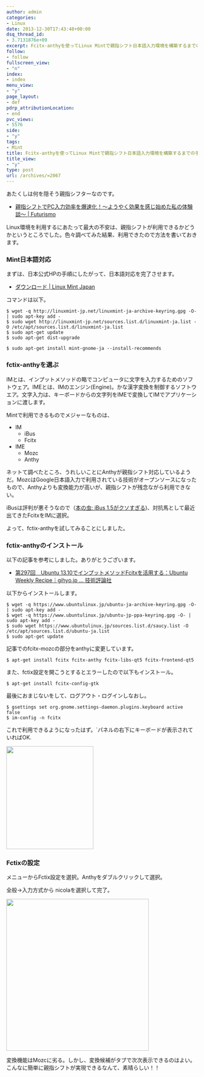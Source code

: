 ```yaml
---
author: admin
categories:
- Linux
date: 2013-12-30T17:43:48+00:00
dsq_thread_id:
- 3.7131876e+09
excerpt: Fcitx-anthyを使ってLinux Mintで親指シフト日本語入力環境を構築するまでの手順
follow:
- follow
fullscreen_view:
- "n"
index:
- index
menu_view:
- "y"
page_layout:
- def
pdrp_attributionLocation:
- end
pvc_views:
- 5576
side:
- "y"
tags:
- Mint
title: Fcitx-anthyを使ってLinux Mintで親指シフト日本語入力環境を構築するまでの手順
title_view:
- "y"
type: post
url: /archives/=2067
---
```


<!--:ja-->

あたくしは何を隠そう親指シフターなのです。

  * [親指シフトでPC入力効率を爆速化！～ようやく効果を感じ始めた私の体験談～ | Futurismo][1]

Linux環境を利用するにあたって最大の不安は、親指シフトが利用できるかどうかというところでした。色々調べてみた結果、利用できたので方法を書いておきます。

### Mint日本語対応

まずは、日本公式HPの手順にしたがって、日本語対応を完了させます。

  * [ダウンロード | Linux Mint Japan][2]

コマンドは以下。

    $ wget -q http://linuxmint-jp.net/linuxmint-ja-archive-keyring.gpg -O- | sudo apt-key add -
    $ sudo wget http://linuxmint-jp.net/sources.list.d/linuxmint-ja.list -O /etc/apt/sources.list.d/linuxmint-ja.list
    $ sudo apt-get update
    $ sudo apt-get dist-upgrade
    
    $ sudo apt-get install mint-gnome-ja --install-recommends
    

### fctix-anthyを選ぶ

IMとは、インプットメソッドの略でコンピュータに文字を入力するためのソフトウェア。IMEとは、IMのエンジン(Engine)。かな漢字変換を制御するソフトウエア。文字入力は、キーボードからの文字列をIMEで変換してIMでアプリケーションに渡します。

Mintで利用できるものでメジャーなものは、

  * IM 
      * iBus
      * Fcitx
  * IME 
      * Mozc
      * Anthy

ネットて調べたところ、うれしいことにAnthyが親指シフト対応しているようだ。MozcはGoogle日本語入力で利用されている技術がオープンソースになったもので、Anthyよりも変換能力が高いが、親指シフトが残念ながら利用できない。

iBusは評判が悪そうなので（[本の虫: iBus 1.5がクソすぎる][3])、対抗馬として最近出てきたFcitxをIMに選択。

よって、fctix-anthyを試してみることにしました。

### fctix-anthyのインストール

以下の記事を参考にしました。ありがとうございます。

  * [第297回　Ubuntu 13.10でインプットメソッドFcitxを活用する：Ubuntu Weekly Recipe｜gihyo.jp … 技術評論社][4]

以下からインストールします。

    $ wget -q https://www.ubuntulinux.jp/ubuntu-ja-archive-keyring.gpg -O- | sudo apt-key add -
    $ wget -q https://www.ubuntulinux.jp/ubuntu-jp-ppa-keyring.gpg -O- | sudo apt-key add -
    $ sudo wget https://www.ubuntulinux.jp/sources.list.d/saucy.list -O /etc/apt/sources.list.d/ubuntu-ja.list
    $ sudo apt-get update
    

記事でのfcitx-mozcの部分をanthyに変更しています。

    $ apt-get install fcitx fcitx-anthy fcitx-libs-qt5 fcitx-frontend-qt5
    

また、fctix設定を開こうとするとエラーしたので以下もインストール。

    $ apt-get install fcitx-config-gtk
    

最後におまじないをして、ログアウト・ログインしなおし。

    $ gsettings set org.gnome.settings-daemon.plugins.keyboard active false
    $ im-config -n fcitx
    

これで利用できるようになったはず。\`パネルの右下にキーボードが表示されていればOK.

[<img src="https://lh3.googleusercontent.com/-pw4M2g1HfFs/UsGvRV5wccI/AAAAAAAAA74/ko6l7vrj4-M/s800/Screenshot_from_2013-12-31%252002%253A29%253A16.png" height="271" width="229" />][5]

### Fctixの設定

メニューからFctix設定を選択。Anthyをダブルクリックして選択。

全般->入力方式から nicolaを選択して完了。

[<img src="https://lh3.googleusercontent.com/-wPCAS9QLjy8/UsGvQQ7Uj4I/AAAAAAAAA7w/3seZaISod_Y/s400/Screenshot_from_2013-12-31%252002%253A33%253A20.png" height="400" width="375" />][6]

変換機能はMozcに劣る。しかし、変換候補がタブで次次表示できるのはよい。こんなに簡単に親指シフトが実現できるなんて、素晴らしい！！

<!--:-->

 [1]: http://futurismo.biz/archives/548
 [2]: http://linuxmint-jp.net/download.html
 [3]: http://cpplover.blogspot.jp/2013/10/ibus-15.html
 [4]: http://gihyo.jp/admin/serial/01/ubuntu-recipe/0297
 [5]: https://picasaweb.google.com/lh/photo/_rov1uHf64ranenD-aGvKDyD6hjDXGH6XyE6iLrzolo?feat=embedwebsite
 [6]: https://picasaweb.google.com/lh/photo/B-94OW_TfbQF9iKQTf3WsTyD6hjDXGH6XyE6iLrzolo?feat=embedwebsite